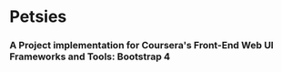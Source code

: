 # Petsies

### A Project implementation for Coursera's Front-End Web UI Frameworks and Tools: Bootstrap 4
